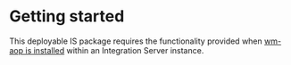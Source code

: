 # Getting started

This deployable IS package requires the functionality provided when [wm-aop is installed](https://github.com/wmaop/wm-aop/wiki/Installation-within-Integration-Server) within an Integration Server instance.
